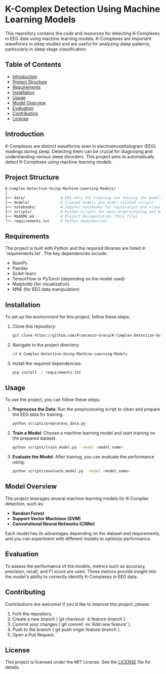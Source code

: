 
# K-Complex Detection Using Machine Learning Models

This repository contains the code and resources for detecting K-Complexes in EEG data using machine learning models. K-Complexes are important waveforms in sleep studies and are useful for analyzing sleep patterns, particularly in sleep stage classification.

## Table of Contents

- [Introduction](#introduction)
- [Project Structure](#project-structure)
- [Requirements](#requirements)
- [Installation](#installation)
- [Usage](#usage)
- [Model Overview](#model-overview)
- [Evaluation](#evaluation)
- [Contributing](#contributing)
- [License](#license)

## Introduction

K-Complexes are distinct waveforms seen in electroencephalogram (EEG) readings during sleep. Detecting them can be crucial for diagnosing and understanding various sleep disorders. This project aims to automatically detect K-Complexes using machine learning models.

## Project Structure

```bash
K-Complex-Detection-Using-Machine-Learning-Models/
│
├── data/                # EEG data for training and testing the models
├── models/              # Trained models and model-related scripts
├── notebooks/           # Jupyter notebooks for exploration and visualization
├── scripts/             # Python scripts for data preprocessing and model training
├── README.md            # Project documentation (this file)
└── requirements.txt     # Python dependencies
```

## Requirements

The project is built with Python and the required libraries are listed in \`requirements.txt\`. The key dependencies include:

- NumPy
- Pandas
- Scikit-learn
- TensorFlow or PyTorch (depending on the model used)
- Matplotlib (for visualization)
- MNE (for EEG data manipulation)

## Installation

To set up the environment for this project, follow these steps:

1. Clone this repository:

   ```bash
   git clone https://github.com/Francesco-Greca/K-Complex-Detection-Using-Machine-Learning-Models.git
   ```

2. Navigate to the project directory:

   ```bash
   cd K-Complex-Detection-Using-Machine-Learning-Models
   ```

3. Install the required dependencies:

   ```bash
   pip install -r requirements.txt
   ```

## Usage

To use the project, you can follow these steps:

1. **Preprocess the Data**: Run the preprocessing script to clean and prepare the EEG data for training.
   
   ```bash
   python scripts/preprocess_data.py
   ```

2. **Train a Model**: Choose a machine learning model and start training on the prepared dataset.
   
   ```bash
   python scripts/train_model.py --model <model_name>
   ```

3. **Evaluate the Model**: After training, you can evaluate the performance using:

   ```bash
   python scripts/evaluate_model.py --model <model_name>
   ```

## Model Overview

The project leverages several machine learning models for K-Complex detection, such as:

- **Random Forest**
- **Support Vector Machines (SVM)**
- **Convolutional Neural Networks (CNNs)**

Each model has its advantages depending on the dataset and requirements, and you can experiment with different models to optimize performance.

## Evaluation

To assess the performance of the models, metrics such as accuracy, precision, recall, and F1 score are used. These metrics provide insight into the model's ability to correctly identify K-Complexes in EEG data.

## Contributing

Contributions are welcome! If you'd like to improve this project, please:

1. Fork the repository.
2. Create a new branch (\`git checkout -b feature-branch\`).
3. Commit your changes (\`git commit -m 'Add new feature'\`).
4. Push to the branch (\`git push origin feature-branch\`).
5. Open a Pull Request.

## License

This project is licensed under the MIT License. See the [LICENSE](LICENSE) file for details.
